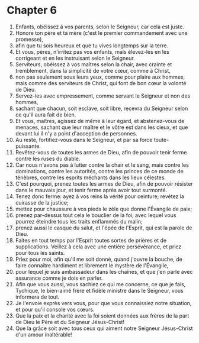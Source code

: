 # Chapter 6

1. Enfants, obéissez à vos parents, selon le Seigneur, car cela est juste.
2. Honore ton père et ta mère (c'est le premier commandement avec une promesse),
3. afin que tu sois heureux et que tu vives longtemps sur la terre.
4. Et vous, pères, n'irritez pas vos enfants, mais élevez-les en les corrigeant et en les instruisant selon le Seigneur.
5. Serviteurs, obéissez à vos maîtres selon la chair, avec crainte et tremblement, dans la simplicité de votre cœur, comme à Christ,
6. non pas seulement sous leurs yeux, comme pour plaire aux hommes, mais comme des serviteurs de Christ, qui font de bon cœur la volonté de Dieu.
7. Servez-les avec empressement, comme servant le Seigneur et non des hommes,
8. sachant que chacun, soit esclave, soit libre, recevra du Seigneur selon ce qu'il aura fait de bien.
9. Et vous, maîtres, agissez de même à leur égard, et abstenez-vous de menaces, sachant que leur maître et le vôtre est dans les cieux, et que devant lui il n'y a point d'acception de personnes.
10. Au reste, fortifiez-vous dans le Seigneur, et par sa force toute-puissante.
11. Revêtez-vous de toutes les armes de Dieu, afin de pouvoir tenir ferme contre les ruses du diable.
12. Car nous n'avons pas à lutter contre la chair et le sang, mais contre les dominations, contre les autorités, contre les princes de ce monde de ténèbres, contre les esprits méchants dans les lieux célestes.
13. C'est pourquoi, prenez toutes les armes de Dieu, afin de pouvoir résister dans le mauvais jour, et tenir ferme après avoir tout surmonté.
14. Tenez donc ferme: ayez à vos reins la vérité pour ceinture; revêtez la cuirasse de la justice;
15. mettez pour chaussure à vos pieds le zèle que donne l'Évangile de paix;
16. prenez par-dessus tout cela le bouclier de la foi, avec lequel vous pourrez éteindre tous les traits enflammés du malin;
17. prenez aussi le casque du salut, et l'épée de l'Esprit, qui est la parole de Dieu.
18. Faites en tout temps par l'Esprit toutes sortes de prières et de supplications. Veillez à cela avec une entière persévérance, et priez pour tous les saints.
19. Priez pour moi, afin qu'il me soit donné, quand j'ouvre la bouche, de faire connaître hardiment et librement le mystère de l'Évangile,
20. pour lequel je suis ambassadeur dans les chaînes, et que j'en parle avec assurance comme je dois en parler.
21. Afin que vous aussi, vous sachiez ce qui me concerne, ce que je fais, Tychique, le bien-aimé frère et fidèle ministre dans le Seigneur, vous informera de tout.
22. Je l'envoie exprès vers vous, pour que vous connaissiez notre situation, et pour qu'il console vos cœurs.
23. Que la paix et la charité avec la foi soient données aux frères de la part de Dieu le Père et du Seigneur Jésus-Christ!
24. Que la grâce soit avec tous ceux qui aiment notre Seigneur Jésus-Christ d'un amour inaltérable!

